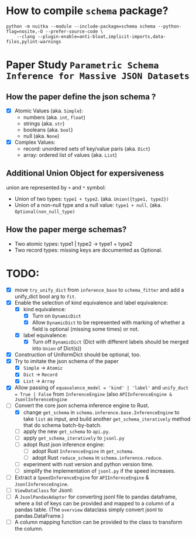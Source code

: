 # How to compile `schema` package?

```
python -m nuitka --module --include-package=schema schema --python-flag=nosite,-O --prefer-source-code \
    --clang --plugin-enable=anti-bloat,implicit-imports,data-files,pylint-warnings
```
# Paper Study `Parametric Schema Inference for Massive JSON Datasets`

## How the paper define the json schema ? 

- [X] Atomic Values (aka. `Simple`):
	- numbers (aka. `int`, `float`)
	- strings (aka. `str`)
	- booleans (aka. `bool`)
	- null (aka. `None`)
- [X] Complex Values:
	- record: unordered sets of key/value paris (aka. `Dict`)
	- array: ordered list of values (aka. `List`)

## Additional Union Object for expersiveness

union are represented by `+` and `*` symbol:
- Union of two types: `type1 + type2`. (aka. `Union({type1, type2})`
- Union of a non-null type and a null value: `type1 + null`. (aka. `Optional(non_null_type)`

## How the paper merge schemas? 

- Two atomic types: type1 | type2 -> type1 + type2
- Two record types: missing keys are documented as Optional. 


# TODO:

- [X] move `try_unify_dict` from `inference_base` to `schema_fitter` and add a unify_dict bool arg to `fit`. 
- [X] Enable the selection of kind equivalence and label equivalence:
	- [X] kind equivalence: 
		-  [X] Turn on `DynamicDict`
		-  [X] Allow `DynamicDict` to be represented with marking of whether a field is optional (missing some times) or not. 
	-  [X] label equivalence:
		-  [X] Turn off `DynamicDict` (Dict with different labels should be merged into `Union` of Dict(s))
- [X] Construction of UniformDict should be optional, too. 
- [X] Try to imitate the json schema of the paper
	- [X] `Simple` -> `Atomic`
	- [X] `Dict` -> `Record`
	- [X] `List` -> `Array`
- [X] Allow passing of `equavalence_model = 'kind' | 'label'` and `unify_duct = True | False` from `InferenceEngine` (also `APIInferenceEngine & JsonlInferenceEngine`
- [ ] Convert the core json schema inference engine to Rust. 
	- [X] change `get_schema` in `schema.inference.base.InferenceEngine` to take `list` as input, and build another `get_schema_iteratively` method that do schema batch-by-batch. 
	- [ ] apply the new `get_schema` to `api.py`.
	- [ ] apply `get_schema_iteratively` to `jsonl.py`
	- [ ] adopt Rust json inference engine: 
		- [ ] adopt Rust `InferenceEngine` in `get_schema`. 
		- [ ] adopt Rust `reduce_schema` in `schema.inference.reduce`.
	- [ ] experiment with rust version and python version time. 
	- [ ] simplify the implementation of `jsonl.py` if the speed increases.
- [ ] Extract a `SpeedInferenceEngine` for `APIInfernceEngine` & `JsonlInferenceEngine`. 
- [ ] `ViewDataClass` for Jsonl:
- [ ] A `JsonlPandasAdaptor` for converting jsonl file to pandas dataframe, where a list of keys can be provided and mapped to a column of a pandas table. (The `overview` dataclass simply convert jsonl to pandas.DataFrame.) 
- [ ] A column mapping function can be provided to the class to transform the column. 